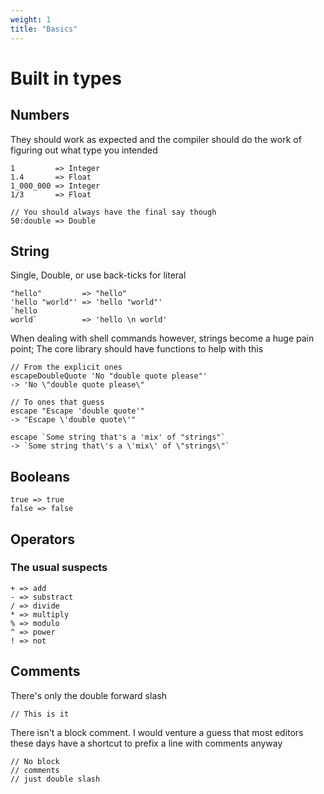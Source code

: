 ```yaml
---
weight: 1
title: "Basics"
---
```


# Built in types

## Numbers

They should work as expected and the compiler should do the work of figuring out
what type you intended

```
1         => Integer
1.4       => Float
1_000_000 => Integer
1/3       => Float

// You should always have the final say though
50:double => Double
```

## String


Single, Double, or use back-ticks for literal

```
"hello"         => "hello"
'hello "world"' => 'hello "world"'
`hello 
world`          => 'hello \n world'
```

When dealing with shell commands however, strings become a huge pain point; The
core library should have functions to help with this


```
// From the explicit ones
escapeDoubleQuote 'No "double quote please"'
-> 'No \"double quote please\"

// To ones that guess
escape "Escape 'double quote'"
-> "Escape \'double quote\'"

escape `Some string that's a 'mix' of "strings"`
-> `Some string that\'s a \'mix\' of \"strings\"`
```

## Booleans

```
true => true
false => false
```

## Operators

### The usual suspects

```
+ => add 
- => substract
/ => divide
* => multiply
% => modulo
^ => power
! => not
```

## Comments

There's only the double forward slash

```
// This is it
```

There isn't a block comment. I would venture a guess that most editors these
days have a shortcut to prefix a line with comments anyway

```
// No block
// comments
// just double slash
```
